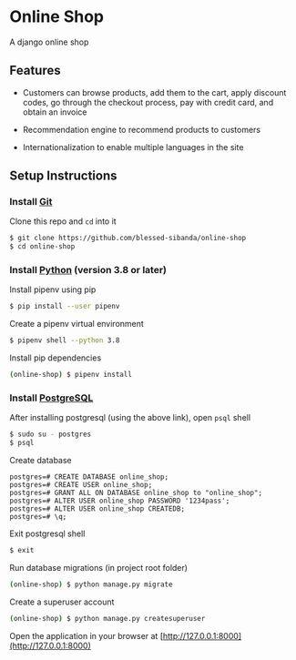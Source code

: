 # Online Shop

A django online shop

## Features

- Customers can browse products, add them to the cart, apply discount codes, go through the checkout process, pay with credit card, and obtain an invoice

- Recommendation engine to recommend products to customers

- Internationalization to enable multiple languages in the site

## Setup Instructions

### Install [Git](https://git-scm.com/downloads)

Clone this repo and `cd` into it

```bash
$ git clone https://github.com/blessed-sibanda/online-shop
$ cd online-shop
```

### Install [Python](https://python.org/downloads) (version 3.8 or later)

Install pipenv using pip

```bash
$ pip install --user pipenv
```

Create a pipenv virtual environment

```bash
$ pipenv shell --python 3.8
```

Install pip dependencies

```bash
(online-shop) $ pipenv install
```

### Install [PostgreSQL](https://www.postgresql.org/download/)

After installing postgresql (using the above link), open `psql` shell

```bash
$ sudo su - postgres
$ psql
```

Create database

```psql
postgres=# CREATE DATABASE online_shop;
postgres=# CREATE USER online_shop;
postgres=# GRANT ALL ON DATABASE online_shop to "online_shop";
postgres=# ALTER USER online_shop PASSWORD '1234pass';
postgres=# ALTER USER online_shop CREATEDB;
postgres=# \q;
```

Exit postgresql shell

```bash
$ exit
```

Run database migrations (in project root folder)

```bash
(online-shop) $ python manage.py migrate
```

Create a superuser account

```bash
(online-shop) $ python manage.py createsuperuser
```

Open the application in your browser at [http://127.0.0.1:8000](http://127.0.0.1:8000)
